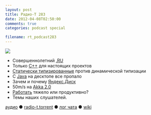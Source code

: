 ```yaml
---
layout: post
title: Радио-Т 283
date: 2012-04-08T02:50:00
comments: true
categories: podcast special

filename: rt_podcast283
---
```

![](https://radio-t.com/images/radio-t/rt283.png)




- Совершеннолетний [.RU](http://habrahabr.ru/company/regru/blog/141627/)
- Только [C++](http://blog.achrissmith.com/2012/03/if-your-software-matters-you-will-write.html) для настоящих проектов
- [Статически типизированные](http://habrahabr.ru/post/141640/) против динамической типизации
- С [Java](http://www.infoworld.com/d/application-development/last-call-client-side-java-190228) на десктопе все пропало
- Зачем и почему [Яндекс.Диск](http://habrahabr.ru/post/141514/)
- 50m/s на [Akka 2.0](http://letitcrash.com/post/20397701710/50-million-messages-per-second-on-a-single-machine)
- [Работать](http://www.infoq.com/news/2012/04/working-hard-myth) тяжело или продуктивно?
- Темы наших слушателей.

[аудио](http://cdn.radio-t.com/rt_podcast283.mp3) ● [radio-t.torrent](http://cdn.radio-t.com/torrents/rt_podcast283.mp3.torrent) ● [лог чата](http://chat.radio-t.com/logs/radio-t-283.html) ● [wiki](http://wiki.radio-t.com/%D0%92%D1%8B%D0%BF%D1%83%D1%81%D0%BA_283)<audio src="http://cdn.radio-t.com/rt_podcast283.mp3" preload="none"></audio>
